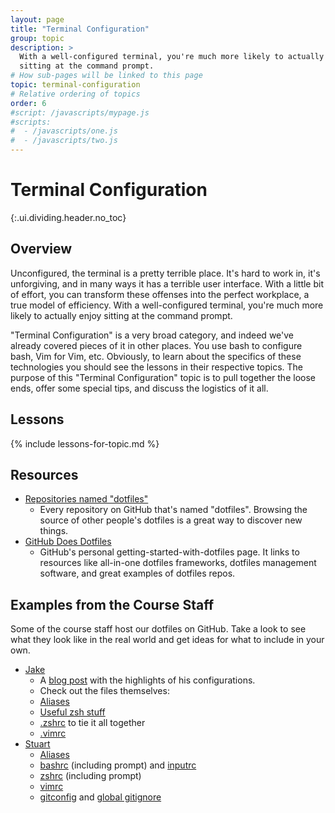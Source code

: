 ```yaml
---
layout: page
title: "Terminal Configuration"
group: topic
description: >
  With a well-configured terminal, you're much more likely to actually enjoy
  sitting at the command prompt.
# How sub-pages will be linked to this page
topic: terminal-configuration
# Relative ordering of topics
order: 6
#script: /javascripts/mypage.js
#scripts:
#  - /javascripts/one.js
#  - /javascripts/two.js
---
```



# Terminal Configuration
{:.ui.dividing.header.no_toc}

## Overview

Unconfigured, the terminal is a pretty terrible place. It's hard to work in,
it's unforgiving, and in many ways it has a terrible user interface. With a
little bit of effort, you can transform these offenses into the perfect
workplace, a true model of efficiency. With a well-configured terminal, you're
much more likely to actually enjoy sitting at the command prompt.

"Terminal Configuration" is a very broad category, and indeed we've already
covered pieces of it in other places. You use bash to configure bash, Vim for
Vim, etc. Obviously, to learn about the specifics of these technologies you
should see the lessons in their respective topics. The purpose of this "Terminal
Configuration" topic is to pull together the loose ends, offer some special
tips, and discuss the logistics of it all.

## Lessons

{% include lessons-for-topic.md %}

## Resources

- [Repositories named "dotfiles"][dotfiles]
  - Every repository on GitHub that's named "dotfiles". Browsing the source of
    other people's dotfiles is a great way to discover new things.
- [GitHub Does Dotfiles][dotfiles.github.io]
  - GitHub's personal getting-started-with-dotfiles page. It links to
    resources like all-in-one dotfiles frameworks, dotfiles management
    software, and great examples of dotfiles repos.

[dotfiles]: https://github.com/search?q=dotfiles&s=stars&type=Repositories
[dotfiles.github.io]: https://dotfiles.github.io/

## Examples from the Course Staff

Some of the course staff host our dotfiles on GitHub. Take a look to see what
they look like in the real world and get ideas for what to include in your own.

- [Jake](https://github.com/jez/dotfiles)
  - A [blog post](http://blog.jez.io/2015/03/10/noteworthy-dotfile-hacks/) with the highlights of his configurations.
  - Check out the files themselves:
  - [Aliases](https://github.com/jez/dotfiles/blob/ef98d308675dfa2d7ac333a3d1c1dd41f1cf347f/util/aliases.sh)
  - [Useful zsh stuff](https://github.com/jez/dotfiles/blob/ef98d308675dfa2d7ac333a3d1c1dd41f1cf347f/util/misc.zsh)
  - [.zshrc](https://github.com/jez/dotfiles/blob/ef98d308675dfa2d7ac333a3d1c1dd41f1cf347f/zshrc) to tie it all together
  - [.vimrc](https://github.com/jez/dotfiles/blob/eba0202443de6bcc171dbe6bc133fa9fe02357f7/vimrc)
- [Stuart](https://github.com/guertin/config_files)
  - [Aliases](https://github.com/guertin/config_files/blob/master/aliases)
  - [bashrc](https://github.com/guertin/config_files/blob/master/bashrc) (including prompt) and [inputrc](https://github.com/guertin/config_files/blob/master/inputrc)
  - [zshrc](https://github.com/guertin/config_files/blob/master/zshrc) (including prompt)
  - [vimrc](https://github.com/guertin/config_files/blob/master/vimrc)
  - [gitconfig](https://github.com/guertin/config_files/blob/master/gitconfig) and [global gitignore](https://github.com/guertin/config_files/blob/master/gitignore_global)
